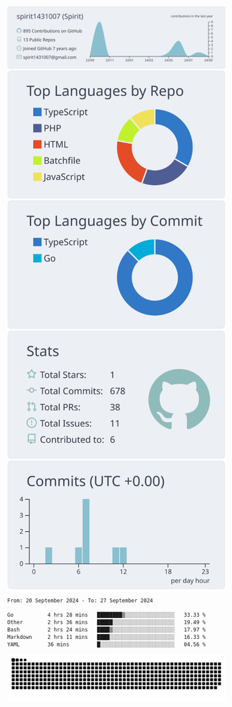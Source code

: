[![](https://raw.githubusercontent.com/spirit1431007/spirit1431007/master/profile-summary-card-output/nord_bright/0-profile-details.svg)](https://git.io/spiritx)
[![](https://raw.githubusercontent.com/spirit1431007/spirit1431007/master/profile-summary-card-output/nord_bright/1-repos-per-language.svg)](https://git.io/spiritx) [![](https://raw.githubusercontent.com/spirit1431007/spirit1431007/master/profile-summary-card-output/nord_bright/2-most-commit-language.svg)](https://git.io/spiritx)
[![](https://raw.githubusercontent.com/spirit1431007/spirit1431007/master/profile-summary-card-output/nord_bright/3-stats.svg)](https://git.io/spiritx) [![](https://raw.githubusercontent.com/spirit1431007/spirit1431007/master/profile-summary-card-output/nord_bright/4-productive-time.svg)](https://git.io/spiritx)

<!--START_SECTION:waka-->

```txt
From: 20 September 2024 - To: 27 September 2024

Go           4 hrs 28 mins   ████████▒░░░░░░░░░░░░░░░░   33.33 %
Other        2 hrs 36 mins   █████░░░░░░░░░░░░░░░░░░░░   19.49 %
Bash         2 hrs 24 mins   ████▒░░░░░░░░░░░░░░░░░░░░   17.97 %
Markdown     2 hrs 11 mins   ████░░░░░░░░░░░░░░░░░░░░░   16.33 %
YAML         36 mins         █░░░░░░░░░░░░░░░░░░░░░░░░   04.56 %
```

<!--END_SECTION:waka-->

![contribution](https://github.com/spirit1431007/spirit1431007/blob/output/github-contribution-grid-snake.svg)
